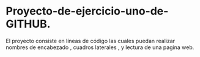 # Proyecto-de-ejercicio-uno-de-GITHUB.
El proyecto consiste en líneas de código  las cuales puedan realizar nombres de  encabezado , cuadros laterales , y lectura de una pagina web.
